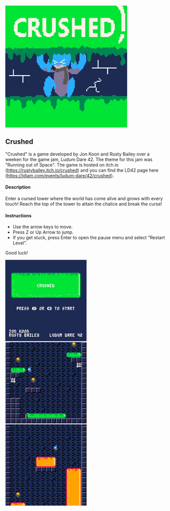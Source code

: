 ![crushed_title_screen3x.png](https://github.com/jondkoon/crushed/raw/master/images/crushed_title_screen3x.png)

## Crushed
"Crushed" is a game developed by Jon Koon and Rusty Bailey over a weeken for the game jam, Ludum Dare 42. The theme for this jam was "Running out of Space".
The game is hosted on itch.io (https://rustybailey.itch.io/crushed) and you can find the LD42 page here (https://ldjam.com/events/ludum-dare/42/crushed).

#### Description
Enter a cursed tower where the world has come alive and grows with every touch! Reach the top of the tower to attain the chalice and break the curse!

#### Instructions
* Use the arrow keys to move.
* Press Z or Up Arrow to jump.
* If you get stuck, press Enter to open the pause menu and select “Restart Level”.

Good luck!

![game_6.gif](https://github.com/jondkoon/crushed/raw/master/gifs/game_6.gif) ![game_4.gif](https://github.com/jondkoon/crushed/raw/master/gifs/game_4.gif) ![game_5.gif](https://github.com/jondkoon/crushed/raw/master/gifs/game_5.gif)
